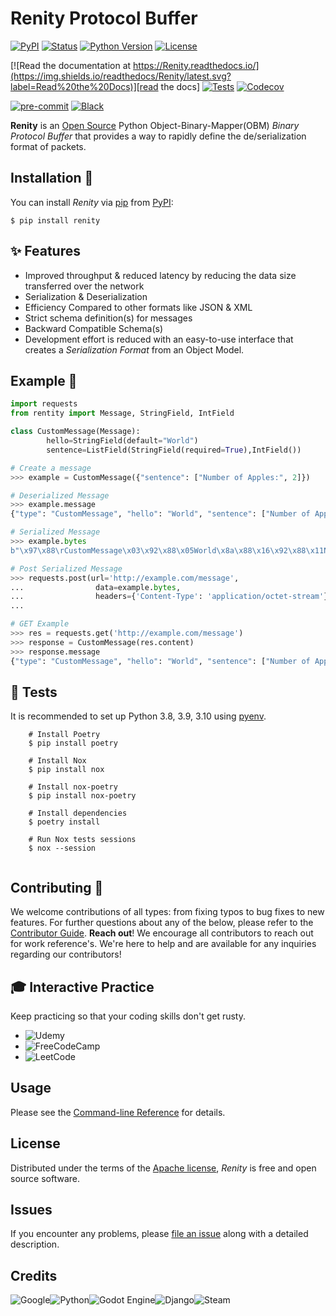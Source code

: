 # Renity Protocol Buffer

[![PyPI](https://img.shields.io/pypi/v/Renity.svg)][pypi_]
[![Status](https://img.shields.io/pypi/status/Renity.svg)][status]
[![Python Version](https://img.shields.io/pypi/pyversions/Renity)][python version]
[![License](https://img.shields.io/pypi/l/Renity)][license]

[![Read the documentation at https://Renity.readthedocs.io/](https://img.shields.io/readthedocs/Renity/latest.svg?label=Read%20the%20Docs)][read the docs]
[![Tests](https://github.com/DmitrievichLevin/Renity/workflows/Tests/badge.svg)][tests]
[![Codecov](https://codecov.io/gh/DmitrievichLevin/Renity/branch/main/graph/badge.svg)][codecov]

[![pre-commit](https://img.shields.io/badge/pre--commit-enabled-brightgreen?logo=pre-commit&logoColor=white)][pre-commit]
[![Black](https://img.shields.io/badge/code%20style-black-000000.svg)][black]

[pypi_]: https://pypi.org/project/Renity/
[status]: https://pypi.org/project/Renity/
[python version]: https://pypi.org/project/Renity
[read the docs]: https://Renity.readthedocs.io/
[tests]: https://github.com/DmitrievichLevin/Renity/actions?workflow=Tests
[codecov]: https://app.codecov.io/gh/DmitrievichLevin/Renity
[pre-commit]: https://github.com/pre-commit/pre-commit
[black]: https://github.com/psf/black

**Renity** is an [Open Source] Python Object-Binary-Mapper(OBM) _Binary Protocol Buffer_ that provides a way to rapidly define the de/serialization format of packets.

## Installation 🔧

You can install _Renity_ via [pip] from [PyPI]:

```console
$ pip install renity
```

## ✨ Features

- Improved throughput & reduced latency by reducing the data size transferred over the network
- Serialization & Deserialization
- Efficiency Compared to other formats like JSON & XML
- Strict schema definition(s) for messages
- Backward Compatible Schema(s)
- Development effort is reduced with an easy-to-use interface that creates a _Serialization Format_ from an Object Model.

## Example 📏

```python
import requests
from rentity import Message, StringField, IntField

class CustomMessage(Message):
        hello=StringField(default="World")
        sentence=ListField(StringField(required=True),IntField())

# Create a message
>>> example = CustomMessage({"sentence": ["Number of Apples:", 2]})

# Deserialized Message
>>> example.message
{"type": "CustomMessage", "hello": "World", "sentence": ["Number of Apples:", 2]}

# Serialized Message
>>> example.bytes
b"\x97\x88\rCustomMessage\x03\x92\x88\x05World\x8a\x88\x16\x92\x88\x11Number of Apples:\x88\x02"

# Post Serialized Message
>>> requests.post(url='http://example.com/message',
...                data=example.bytes,
...                headers={'Content-Type': 'application/octet-stream'})
...

# GET Example
>>> res = requests.get('http://example.com/message')
>>> response = CustomMessage(res.content)
>>> response.message
{"type": "CustomMessage", "hello": "World", "sentence": ["Number of Apples:", 2]}
```

## 🔬 Tests

It is recommended to set up Python 3.8, 3.9, 3.10 using [pyenv].

```shell
    # Install Poetry
    $ pip install poetry

    # Install Nox
    $ pip install nox

    # Install nox-poetry
    $ pip install nox-poetry

    # Install dependencies
    $ poetry install

    # Run Nox tests sessions
    $ nox --session


```

## Contributing 🧠

We welcome contributions of all types: from fixing typos to bug fixes to new features. For further questions about any of the below, please refer to the [Contributor Guide].
**Reach out**!
We encourage all contributors to reach out for work reference's. We're here to help and are available for any inquiries regarding our contributors!

## 🎓 Interactive Practice

Keep practicing so that your coding skills don't get rusty.

- ![Udemy](https://img.shields.io/badge/Udemy-A435F0?style=for-the-badge&logo=Udemy&logoColor=white)
- ![FreeCodeCamp](https://img.shields.io/badge/Freecodecamp-%23123.svg?&style=for-the-badge&logo=freecodecamp&logoColor=green)
- ![LeetCode](https://img.shields.io/badge/LeetCode-000000?style=for-the-badge&logo=LeetCode&logoColor=#d16c06)

## Usage

Please see the [Command-line Reference] for details.

## License

Distributed under the terms of the [Apache license][license],
_Renity_ is free and open source software.

## Issues

If you encounter any problems,
please [file an issue] along with a detailed description.

## Credits

![Google](https://img.shields.io/badge/google-4285F4?style=for-the-badge&logo=google&logoColor=white)![Python](https://img.shields.io/badge/python-3670A0?style=for-the-badge&logo=python&logoColor=ffdd54)![Godot Engine](https://img.shields.io/badge/GODOT-%23FFFFFF.svg?style=for-the-badge&logo=godot-engine)![Django](https://img.shields.io/badge/django-%23092E20.svg?style=for-the-badge&logo=django&logoColor=white)![Steam](https://img.shields.io/badge/steam-%23000000.svg?style=for-the-badge&logo=steam&logoColor=white)

[pypi]: https://pypi.org/
[file an issue]: https://github.com/DmitrievichLevin/Renity/issues
[pip]: https://pip.pypa.io/

<!-- github-only -->

[license]: https://github.com/DmitrievichLevin/Renity/blob/main/LICENSE
[contributor guide]: https://github.com/DmitrievichLevin/Renity/blob/main/CONTRIBUTING.md
[command-line reference]: https://Renity.readthedocs.io/en/latest/usage.html
[apache license]: https://opensource.org/license/apache-2-0/
[open source]: https://opensource.org/license/apache-2-0/
[pyenv]: https://github.com/pyenv/pyenv
